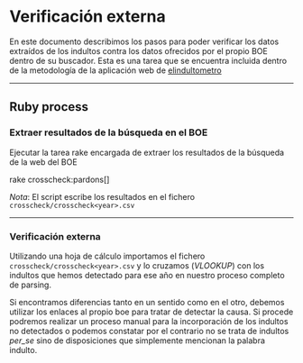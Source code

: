 Verificación externa
==============

En este documento describimos los pasos para poder verificar los datos extraídos de los indultos contra los datos ofrecidos por el propio BOE dentro de su buscador. Esta es una tarea que se encuentra incluida dentro de la metodología de la aplicación web de [elindultometro][]

[elindultometro]: http://elindultometro.es

***

## Ruby process

### Extraer resultados de la búsqueda en el BOE

Ejecutar la tarea rake encargada de extraer los resultados de la búsqueda de la web del BOE

  rake crosscheck:pardons[<year>]

_Nota_: El script escribe los resultados en el fichero `crosscheck/crosscheck<year>.csv`

***

### Verificación externa

Utilizando una hoja de cálculo importamos el fichero `crosscheck/crosscheck<year>.csv` y lo cruzamos (_VLOOKUP_) con los indultos que hemos detectado para ese año en nuestro proceso completo de parsing. 
  
Si encontramos diferencias tanto en un sentido como en el otro, debemos utilizar los enlaces al propio boe para tratar de detectar la causa. Si procede podremos realizar un proceso manual para la incorporación de los indultos no detectados o podemos constatar por el contrario no se trata de indultos _per\_se_ sino de disposiciones que simplemente mencionan la palabra indulto.
  